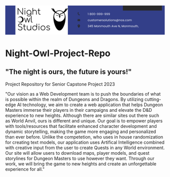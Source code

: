 ![alt text](Letterhead.png)
# Night-Owl-Project-Repo
## "The night is ours, the future is yours!"
Project Repository for Senior Capstone Project 2023


"Our vision as a Web Development team is to push the boundaries of what is possible within the realm of Dungeons and Dragons. By utilizing cutting-edge AI technology, we aim to create a web application that helps Dungeon Masters immerse their players in their campaigns and elevate the D&D experience to new heights. Although there are similar sites out there such as World Anvil, ours is different and unique. Our goal is to empower players with tools/resources that facilitate enhanced character development and dynamic storytelling, making the game more engaging and personalized than ever before. Unlike the competetion, who uses in house randomization for creating text models, our application uses Artifical Intelligence combined with creative input from the user to create Quests in any World environment. Our site will allow users to download maps, player models, and quest storylines for Dungeon Masters to use however they want. Through our work, we will bring the game to new heights and create an unforgettable experience for all."



